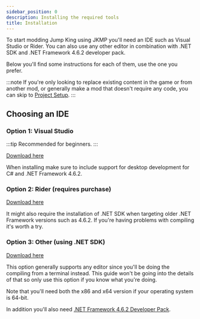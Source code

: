 ```yaml
---
sidebar_position: 0
description: Installing the required tools
title: Installation
---
```


To start modding Jump King using JKMP you'll need an IDE such as Visual Studio or Rider. You can also use any other editor in combination with .NET SDK and .NET Framework 4.6.2 developer pack.

Below you'll find some instructions for each of them, use the one you prefer.

:::note
If you're only looking to replace existing content in the game or from another mod, or generally make a mod that doesn't require any code, you can skip to [Project Setup](./project-setup).
:::

## Choosing an IDE

### Option 1: Visual Studio
:::tip
Recommended for beginners.
:::

[Download here](https://visualstudio.microsoft.com/downloads)

When installing make sure to include support for desktop development for C# and .NET Framework 4.6.2.

### Option 2: Rider (requires purchase)
[Download here](https://www.jetbrains.com/rider)

It might also require the installation of .NET SDK when targeting older .NET Framework versions such as 4.6.2. If you're having problems with compiling it's worth a try.

### Option 3: Other (using .NET SDK)
[Download here](https://dotnet.microsoft.com/en-us/download)

This option generally supports any editor since you'll be doing the compiling from a terminal instead. This guide won't be going into the details of that so only use this option if you know what you're doing.

Note that you'll need both the x86 and x64 version if your operating system is 64-bit.

In addition you'll also need [.NET Framework 4.6.2 Developer Pack](https://dotnet.microsoft.com/en-us/download/dotnet-framework/thank-you/net462-developer-pack-offline-installer).
